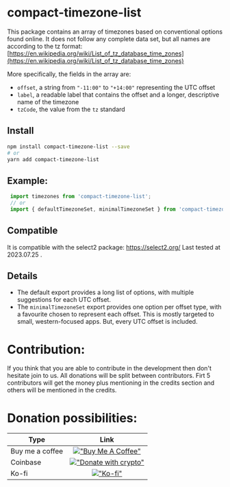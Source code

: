 # compact-timezone-list
This package contains an array of timezones based on conventional options found online. It does not follow any complete data set, but all names are according to the tz format: [https://en.wikipedia.org/wiki/List_of_tz_database_time_zones](https://en.wikipedia.org/wiki/List_of_tz_database_time_zones)

More specifically, the fields in the array are:
- `offset`, a string from `"-11:00"` to `"+14:00"` representing the UTC offset
- `label`, a readable label that contains the offset and a longer, descriptive name of the timezone
- `tzCode`, the value from the `tz` standard

## Install

```bash
npm install compact-timezone-list --save
# or
yarn add compact-timezone-list
```

## Example:
```javascript
 import timezones from 'compact-timezone-list';
 // or
 import { defaultTimezoneSet, minimalTimezoneSet } from 'compact-timezone-list';
```

## Compatible
It is compatible with the select2 package: https://select2.org/
Last tested at 2023.07.25 .

## Details

- The default export provides a long list of options, with multiple suggestions for each UTC offset.
- The `minimalTimezoneSet` export provides one option per offset type, with a favourite chosen to represent each offset. This is mostly targeted to small, western-focused apps. But, every UTC offset is included.

Contribution:
======
If you think that you are able to contribute in the development then don't hesitate join to us. All donations will be split between contributors. Firt 5 contributors will get the money plus mentioning in the credits section and others will be mentioned in the credits.

Donation possibilities:
======

| Type            |                                                                                                                  Link                                                                                                                   |
|-----------------|:---------------------------------------------------------------------------------------------------------------------------------------------------------------------------------------------------------------------------------------:|
| Buy me a coffee | [!["Buy Me A Coffee"](https://www.buymeacoffee.com/assets/img/custom_images/orange_img.png)](https://www.buymeacoffee.com/kynarnetwork)                                                 |
| Coinbase        | [!["Donate with crypto"](https://nfg-sofun.s3.amazonaws.com/uploads/redactor_rails/picture/data/73379/Donate_Crypto_Button.png)](https://commerce.coinbase.com/checkout/d07a3a58-435a-4827-adeb-8f0214d460d3)              |
| Ko-fi           | [!["Ko-fi"](https://storage.ko-fi.com/cdn/kofi2.png)](https://ko-fi.com/kynarnetwork) |
